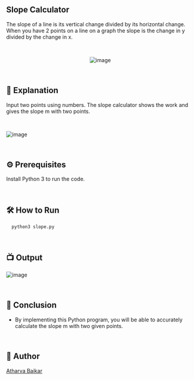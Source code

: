 
## Slope Calculator

The slope of a line is its vertical change divided by its horizontal change. 
When you have 2 points on a line on a graph the slope is the change in y divided by the change in x.

<br>

<p align="center">
  <img src="https://github.com/user-attachments/assets/e35e08b7-c761-4c64-9428-899122554225" alt="image">
</p>

<br>

## 🌟 Explanation

Input two points using numbers. The slope calculator shows the work and gives the slope m with two points.

<br>

![image](https://github.com/user-attachments/assets/8117bbcc-3aac-4952-91b5-d165389c65f1)

<br>

## ⚙️ Prerequisites

Install Python 3 to run the code.

<br>

## 🛠️ How to Run

```python3
  python3 slope.py
```

<br>

## 📺 Output

![image](https://github.com/user-attachments/assets/1151b511-86e6-4551-a492-9165dfee4fb7)

<br>

## 📜 Conclusion

- By implementing this Python program, you will be able to accurately calculate the slope m with two given points.

<br>

## 🤖 Author
[Atharva Baikar](https://github.com/DarkGuardian641)
